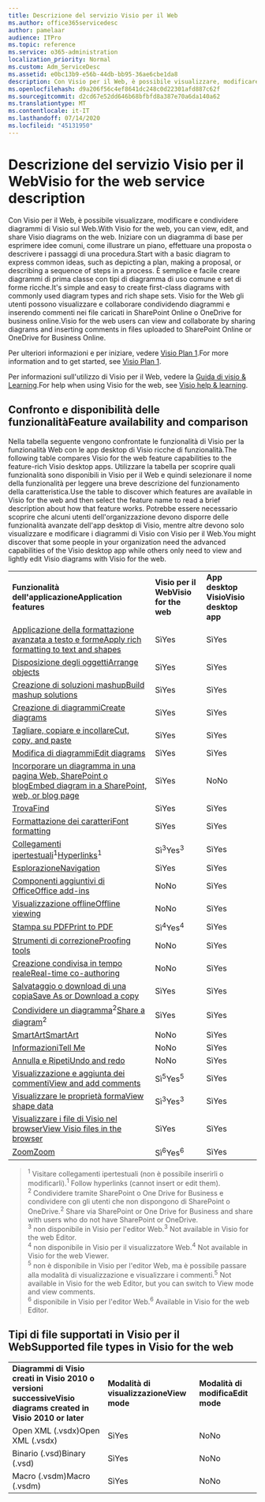 ```yaml
---
title: Descrizione del servizio Visio per il Web
ms.author: office365servicedesc
author: pamelaar
audience: ITPro
ms.topic: reference
ms.service: o365-administration
localization_priority: Normal
ms.custom: Adm_ServiceDesc
ms.assetid: e0bc13b9-e56b-44db-bb95-36ae6cbe1da8
description: Con Visio per il Web, è possibile visualizzare, modificare e condividere diagrammi di Visio sul Web.
ms.openlocfilehash: d9a206f56c4ef8641dc248c0d22301afd887c62f
ms.sourcegitcommit: d2cd67e52dd646b68bfbfd8a387e70a6da140a62
ms.translationtype: MT
ms.contentlocale: it-IT
ms.lasthandoff: 07/14/2020
ms.locfileid: "45131950"
---
```

# <a name="visio-for-the-web-service-description"></a><span data-ttu-id="13358-103">Descrizione del servizio Visio per il Web</span><span class="sxs-lookup"><span data-stu-id="13358-103">Visio for the web service description</span></span>

<span data-ttu-id="13358-104">Con Visio per il Web, è possibile visualizzare, modificare e condividere diagrammi di Visio sul Web.</span><span class="sxs-lookup"><span data-stu-id="13358-104">With Visio for the web, you can view, edit, and share Visio diagrams on the web.</span></span> <span data-ttu-id="13358-105">Iniziare con un diagramma di base per esprimere idee comuni, come illustrare un piano, effettuare una proposta o descrivere i passaggi di una procedura.</span><span class="sxs-lookup"><span data-stu-id="13358-105">Start with a basic diagram to express common ideas, such as depicting a plan, making a proposal, or describing a sequence of steps in a process.</span></span> <span data-ttu-id="13358-106">È semplice e facile creare diagrammi di prima classe con tipi di diagramma di uso comune e set di forme ricche.</span><span class="sxs-lookup"><span data-stu-id="13358-106">It's simple and easy to create first-class diagrams with commonly used diagram types and rich shape sets.</span></span> <span data-ttu-id="13358-107">Visio for the Web gli utenti possono visualizzare e collaborare condividendo diagrammi e inserendo commenti nei file caricati in SharePoint Online o OneDrive for business online.</span><span class="sxs-lookup"><span data-stu-id="13358-107">Visio for the web users can view and collaborate by sharing diagrams and inserting comments in files uploaded to SharePoint Online or OneDrive for Business Online.</span></span>
  
<span data-ttu-id="13358-108">Per ulteriori informazioni e per iniziare, vedere [Visio Plan 1](https://products.office.com/en-US/visio/visio-online).</span><span class="sxs-lookup"><span data-stu-id="13358-108">For more information and to get started, see [Visio Plan 1](https://products.office.com/en-US/visio/visio-online).</span></span>
  
<span data-ttu-id="13358-109">Per informazioni sull'utilizzo di Visio per il Web, vedere la [Guida di visio & Learning](https://support.office.com/visio).</span><span class="sxs-lookup"><span data-stu-id="13358-109">For help when using Visio for the web, see [Visio help & learning](https://support.office.com/visio).</span></span>
  
## <a name="feature-availability-and-comparison"></a><span data-ttu-id="13358-110">Confronto e disponibilità delle funzionalità</span><span class="sxs-lookup"><span data-stu-id="13358-110">Feature availability and comparison</span></span>

<span data-ttu-id="13358-111">Nella tabella seguente vengono confrontate le funzionalità di Visio per la funzionalità Web con le app desktop di Visio ricche di funzionalità.</span><span class="sxs-lookup"><span data-stu-id="13358-111">The following table compares Visio for the web feature capabilities to the feature-rich Visio desktop apps.</span></span> <span data-ttu-id="13358-112">Utilizzare la tabella per scoprire quali funzionalità sono disponibili in Visio per il Web e quindi selezionare il nome della funzionalità per leggere una breve descrizione del funzionamento della caratteristica.</span><span class="sxs-lookup"><span data-stu-id="13358-112">Use the table to discover which features are available in Visio for the web and then select the feature name to read a brief description about how that feature works.</span></span> <span data-ttu-id="13358-113">Potrebbe essere necessario scoprire che alcuni utenti dell'organizzazione devono disporre delle funzionalità avanzate dell'app desktop di Visio, mentre altre devono solo visualizzare e modificare i diagrammi di Visio con Visio per il Web.</span><span class="sxs-lookup"><span data-stu-id="13358-113">You might discover that some people in your organization need the advanced capabilities of the Visio desktop app while others only need to view and lightly edit Visio diagrams with Visio for the web.</span></span> 
  
||||
|:-----|:-----|:-----|
|<span data-ttu-id="13358-114">**Funzionalità dell'applicazione**</span><span class="sxs-lookup"><span data-stu-id="13358-114">**Application features**</span></span> <br/> |<span data-ttu-id="13358-115">**Visio per il Web**</span><span class="sxs-lookup"><span data-stu-id="13358-115">**Visio for the web**</span></span> <br/> |<span data-ttu-id="13358-116">**App desktop Visio**</span><span class="sxs-lookup"><span data-stu-id="13358-116">**Visio desktop app**</span></span> <br/> |
|[<span data-ttu-id="13358-117">Applicazione della formattazione avanzata a testo e forme</span><span class="sxs-lookup"><span data-stu-id="13358-117">Apply rich formatting to text and shapes</span></span>](visio-online.md#apply-rich-formatting-to-text-and-shapes) <br/> |<span data-ttu-id="13358-118">Sì</span><span class="sxs-lookup"><span data-stu-id="13358-118">Yes</span></span>  <br/> |<span data-ttu-id="13358-119">Sì</span><span class="sxs-lookup"><span data-stu-id="13358-119">Yes</span></span>  <br/> |
|[<span data-ttu-id="13358-120">Disposizione degli oggetti</span><span class="sxs-lookup"><span data-stu-id="13358-120">Arrange objects</span></span>](visio-online.md#arrange-objects) <br/> |<span data-ttu-id="13358-121">Sì</span><span class="sxs-lookup"><span data-stu-id="13358-121">Yes</span></span>  <br/> |<span data-ttu-id="13358-122">Sì</span><span class="sxs-lookup"><span data-stu-id="13358-122">Yes</span></span>  <br/> |
|[<span data-ttu-id="13358-123">Creazione di soluzioni mashup</span><span class="sxs-lookup"><span data-stu-id="13358-123">Build mashup solutions</span></span>](visio-online.md#build-mashup-solutions) <br/> |<span data-ttu-id="13358-124">Sì</span><span class="sxs-lookup"><span data-stu-id="13358-124">Yes</span></span>  <br/> |<span data-ttu-id="13358-125">Sì</span><span class="sxs-lookup"><span data-stu-id="13358-125">Yes</span></span>  <br/> |
|[<span data-ttu-id="13358-126">Creazione di diagrammi</span><span class="sxs-lookup"><span data-stu-id="13358-126">Create diagrams</span></span>](visio-online.md#create-diagrams) <br/> |<span data-ttu-id="13358-127">Sì</span><span class="sxs-lookup"><span data-stu-id="13358-127">Yes</span></span>  <br/> |<span data-ttu-id="13358-128">Sì</span><span class="sxs-lookup"><span data-stu-id="13358-128">Yes</span></span>  <br/> |
|[<span data-ttu-id="13358-129">Tagliare, copiare e incollare</span><span class="sxs-lookup"><span data-stu-id="13358-129">Cut, copy, and paste</span></span>](visio-online.md#cut-copy-and-paste) <br/> |<span data-ttu-id="13358-130">Sì</span><span class="sxs-lookup"><span data-stu-id="13358-130">Yes</span></span>  <br/> |<span data-ttu-id="13358-131">Sì</span><span class="sxs-lookup"><span data-stu-id="13358-131">Yes</span></span>  <br/> |
|[<span data-ttu-id="13358-132">Modifica di diagrammi</span><span class="sxs-lookup"><span data-stu-id="13358-132">Edit diagrams</span></span>](visio-online.md#edit-diagrams) <br/> |<span data-ttu-id="13358-133">Sì</span><span class="sxs-lookup"><span data-stu-id="13358-133">Yes</span></span>  <br/> |<span data-ttu-id="13358-134">Sì</span><span class="sxs-lookup"><span data-stu-id="13358-134">Yes</span></span>  <br/> |
|[<span data-ttu-id="13358-135">Incorporare un diagramma in una pagina Web, SharePoint o blog</span><span class="sxs-lookup"><span data-stu-id="13358-135">Embed diagram in a SharePoint, web, or blog page</span></span>](visio-online.md#embed-diagram-in-a-sharepoint-web-or-blog-page) <br/> |<span data-ttu-id="13358-136">Sì</span><span class="sxs-lookup"><span data-stu-id="13358-136">Yes</span></span>  <br/> |<span data-ttu-id="13358-137">No</span><span class="sxs-lookup"><span data-stu-id="13358-137">No</span></span>  <br/> |
|[<span data-ttu-id="13358-138">Trova</span><span class="sxs-lookup"><span data-stu-id="13358-138">Find</span></span>](visio-online.md#find) <br/> |<span data-ttu-id="13358-139">Sì</span><span class="sxs-lookup"><span data-stu-id="13358-139">Yes</span></span>  <br/> |<span data-ttu-id="13358-140">Sì</span><span class="sxs-lookup"><span data-stu-id="13358-140">Yes</span></span>  <br/> |
|[<span data-ttu-id="13358-141">Formattazione dei caratteri</span><span class="sxs-lookup"><span data-stu-id="13358-141">Font formatting</span></span>](visio-online.md#font-formatting) <br/> |<span data-ttu-id="13358-142">Sì</span><span class="sxs-lookup"><span data-stu-id="13358-142">Yes</span></span>  <br/> |<span data-ttu-id="13358-143">Sì</span><span class="sxs-lookup"><span data-stu-id="13358-143">Yes</span></span>  <br/> |
|<span data-ttu-id="13358-144">[Collegamenti ipertestuali](visio-online.md#hyperlinks)<sup>1</sup></span><span class="sxs-lookup"><span data-stu-id="13358-144">[Hyperlinks](visio-online.md#hyperlinks)<sup>1</sup></span></span> <br/> |<span data-ttu-id="13358-145">Sì<sup>3</sup></span><span class="sxs-lookup"><span data-stu-id="13358-145">Yes<sup>3</sup></span></span> <br/> |<span data-ttu-id="13358-146">Sì</span><span class="sxs-lookup"><span data-stu-id="13358-146">Yes</span></span>  <br/> |
|[<span data-ttu-id="13358-147">Esplorazione</span><span class="sxs-lookup"><span data-stu-id="13358-147">Navigation</span></span>](visio-online.md#navigation) <br/> |<span data-ttu-id="13358-148">Sì</span><span class="sxs-lookup"><span data-stu-id="13358-148">Yes</span></span>  <br/> |<span data-ttu-id="13358-149">Sì</span><span class="sxs-lookup"><span data-stu-id="13358-149">Yes</span></span>  <br/> |
|[<span data-ttu-id="13358-150">Componenti aggiuntivi di Office</span><span class="sxs-lookup"><span data-stu-id="13358-150">Office add-ins</span></span>](visio-online.md#office-add-ins) <br/> |<span data-ttu-id="13358-151">No</span><span class="sxs-lookup"><span data-stu-id="13358-151">No</span></span>  <br/> |<span data-ttu-id="13358-152">Sì</span><span class="sxs-lookup"><span data-stu-id="13358-152">Yes</span></span>  <br/> |
|[<span data-ttu-id="13358-153">Visualizzazione offline</span><span class="sxs-lookup"><span data-stu-id="13358-153">Offline viewing</span></span>](visio-online.md#offline-viewing) <br/> |<span data-ttu-id="13358-154">No</span><span class="sxs-lookup"><span data-stu-id="13358-154">No</span></span>  <br/> |<span data-ttu-id="13358-155">Sì</span><span class="sxs-lookup"><span data-stu-id="13358-155">Yes</span></span>  <br/> |
|[<span data-ttu-id="13358-156">Stampa su PDF</span><span class="sxs-lookup"><span data-stu-id="13358-156">Print to PDF</span></span>](visio-online.md#print-to-pdf) <br/> |<span data-ttu-id="13358-157">Sì<sup>4</sup></span><span class="sxs-lookup"><span data-stu-id="13358-157">Yes<sup>4</sup></span></span> <br/> |<span data-ttu-id="13358-158">Sì</span><span class="sxs-lookup"><span data-stu-id="13358-158">Yes</span></span>  <br/> |
|[<span data-ttu-id="13358-159">Strumenti di correzione</span><span class="sxs-lookup"><span data-stu-id="13358-159">Proofing tools</span></span>](visio-online.md#proofing-tools) <br/> |<span data-ttu-id="13358-160">No</span><span class="sxs-lookup"><span data-stu-id="13358-160">No</span></span>  <br/> |<span data-ttu-id="13358-161">Sì</span><span class="sxs-lookup"><span data-stu-id="13358-161">Yes</span></span>  <br/> |
|[<span data-ttu-id="13358-162">Creazione condivisa in tempo reale</span><span class="sxs-lookup"><span data-stu-id="13358-162">Real-time co-authoring</span></span>](visio-online.md#real-time-co-authoring) <br/> |<span data-ttu-id="13358-163">No</span><span class="sxs-lookup"><span data-stu-id="13358-163">No</span></span>  <br/> |<span data-ttu-id="13358-164">Sì</span><span class="sxs-lookup"><span data-stu-id="13358-164">Yes</span></span>  <br/> |
|[<span data-ttu-id="13358-165">Salvataggio o download di una copia</span><span class="sxs-lookup"><span data-stu-id="13358-165">Save As or Download a copy</span></span>](visio-online.md#save-as-or-download-a-copy) <br/> |<span data-ttu-id="13358-166">Sì</span><span class="sxs-lookup"><span data-stu-id="13358-166">Yes</span></span>  <br/> |<span data-ttu-id="13358-167">Sì</span><span class="sxs-lookup"><span data-stu-id="13358-167">Yes</span></span>  <br/> |
|<span data-ttu-id="13358-168">[Condividere un diagramma](visio-online.md#share-a-diagram)<sup>2</sup></span><span class="sxs-lookup"><span data-stu-id="13358-168">[Share a diagram](visio-online.md#share-a-diagram)<sup>2</sup></span></span> <br/> |<span data-ttu-id="13358-169">Sì</span><span class="sxs-lookup"><span data-stu-id="13358-169">Yes</span></span>  <br/> |<span data-ttu-id="13358-170">Sì</span><span class="sxs-lookup"><span data-stu-id="13358-170">Yes</span></span>  <br/> |
|[<span data-ttu-id="13358-171">SmartArt</span><span class="sxs-lookup"><span data-stu-id="13358-171">SmartArt</span></span>](visio-online.md#smartart) <br/> |<span data-ttu-id="13358-172">No</span><span class="sxs-lookup"><span data-stu-id="13358-172">No</span></span>  <br/> |<span data-ttu-id="13358-173">Sì</span><span class="sxs-lookup"><span data-stu-id="13358-173">Yes</span></span>  <br/> |
|[<span data-ttu-id="13358-174">Informazioni</span><span class="sxs-lookup"><span data-stu-id="13358-174">Tell Me</span></span>](visio-online.md#tell-me) <br/> |<span data-ttu-id="13358-175">No</span><span class="sxs-lookup"><span data-stu-id="13358-175">No</span></span>  <br/> |<span data-ttu-id="13358-176">Sì</span><span class="sxs-lookup"><span data-stu-id="13358-176">Yes</span></span>  <br/> |
|[<span data-ttu-id="13358-177">Annulla e Ripeti</span><span class="sxs-lookup"><span data-stu-id="13358-177">Undo and redo</span></span>](visio-online.md#undo-and-redo) <br/> |<span data-ttu-id="13358-178">No</span><span class="sxs-lookup"><span data-stu-id="13358-178">No</span></span>  <br/> |<span data-ttu-id="13358-179">Sì</span><span class="sxs-lookup"><span data-stu-id="13358-179">Yes</span></span>  <br/> |
|[<span data-ttu-id="13358-180">Visualizzazione e aggiunta dei commenti</span><span class="sxs-lookup"><span data-stu-id="13358-180">View and add comments</span></span>](visio-online.md#view-and-add-comments) <br/> |<span data-ttu-id="13358-181">Sì<sup>5</sup></span><span class="sxs-lookup"><span data-stu-id="13358-181">Yes<sup>5</sup></span></span> <br/> |<span data-ttu-id="13358-182">Sì</span><span class="sxs-lookup"><span data-stu-id="13358-182">Yes</span></span>  <br/> |
|[<span data-ttu-id="13358-183">Visualizzare le proprietà forma</span><span class="sxs-lookup"><span data-stu-id="13358-183">View shape data</span></span>](visio-online.md#view-shape-data) <br/> |<span data-ttu-id="13358-184">Sì<sup>3</sup></span><span class="sxs-lookup"><span data-stu-id="13358-184">Yes<sup>3</sup></span></span> <br/> |<span data-ttu-id="13358-185">Sì</span><span class="sxs-lookup"><span data-stu-id="13358-185">Yes</span></span>  <br/> |
|[<span data-ttu-id="13358-186">Visualizzare i file di Visio nel browser</span><span class="sxs-lookup"><span data-stu-id="13358-186">View Visio files in the browser</span></span>](visio-online.md#view-visio-files-in-the-browser) <br/> |<span data-ttu-id="13358-187">Sì</span><span class="sxs-lookup"><span data-stu-id="13358-187">Yes</span></span>  <br/> |<span data-ttu-id="13358-188">Sì</span><span class="sxs-lookup"><span data-stu-id="13358-188">Yes</span></span>  <br/> |
|[<span data-ttu-id="13358-189">Zoom</span><span class="sxs-lookup"><span data-stu-id="13358-189">Zoom</span></span>](visio-online.md#zoom) <br/> |<span data-ttu-id="13358-190">Sì<sup>6</sup></span><span class="sxs-lookup"><span data-stu-id="13358-190">Yes<sup>6</sup></span></span> <br/> |<span data-ttu-id="13358-191">Sì</span><span class="sxs-lookup"><span data-stu-id="13358-191">Yes</span></span>  <br/> |
   
> <span data-ttu-id="13358-192"><sup>1</sup> Visitare collegamenti ipertestuali (non è possibile inserirli o modificarli).</span><span class="sxs-lookup"><span data-stu-id="13358-192"><sup>1</sup> Follow hyperlinks (cannot insert or edit them).</span></span> 
<br/><span data-ttu-id="13358-193"><sup>2</sup> Condividere tramite SharePoint o One Drive for Business e condividere con gli utenti che non dispongono di SharePoint o OneDrive.</span><span class="sxs-lookup"><span data-stu-id="13358-193"><sup>2</sup> Share via SharePoint or One Drive for Business and share with users who do not have SharePoint or OneDrive.</span></span> 
<br/> <span data-ttu-id="13358-194"><sup>3</sup> non disponibile in Visio per l'editor Web.</span><span class="sxs-lookup"><span data-stu-id="13358-194"><sup>3</sup> Not available in Visio for the web Editor.</span></span>
<br/><span data-ttu-id="13358-195"><sup>4</sup> non disponibile in Visio per il visualizzatore Web.</span><span class="sxs-lookup"><span data-stu-id="13358-195"><sup>4</sup> Not available in Visio for the web Viewer.</span></span> 
<br/><span data-ttu-id="13358-196"><sup>5</sup> non è disponibile in Visio per l'editor Web, ma è possibile passare alla modalità di visualizzazione e visualizzare i commenti.</span><span class="sxs-lookup"><span data-stu-id="13358-196"><sup>5</sup> Not available in Visio for the web Editor, but you can switch to View mode and view comments.</span></span> 
<br/><span data-ttu-id="13358-197"><sup>6</sup> disponibile in Visio per l'editor Web.</span><span class="sxs-lookup"><span data-stu-id="13358-197"><sup>6</sup> Available in Visio for the web Editor.</span></span> 
  
## <a name="supported-file-types-in-visio-for-the-web"></a><span data-ttu-id="13358-198">Tipi di file supportati in Visio per il Web</span><span class="sxs-lookup"><span data-stu-id="13358-198">Supported file types in Visio for the web</span></span>

||||
|:-----|:-----|:-----|
|<span data-ttu-id="13358-199">**Diagrammi di Visio creati in Visio 2010 o versioni successive**</span><span class="sxs-lookup"><span data-stu-id="13358-199">**Visio diagrams created in Visio 2010 or later**</span></span> <br/> |<span data-ttu-id="13358-200">**Modalità di visualizzazione**</span><span class="sxs-lookup"><span data-stu-id="13358-200">**View mode**</span></span> <br/> |<span data-ttu-id="13358-201">**Modalità di modifica**</span><span class="sxs-lookup"><span data-stu-id="13358-201">**Edit mode**</span></span> <br/> |
|<span data-ttu-id="13358-202">Open XML (.vsdx)</span><span class="sxs-lookup"><span data-stu-id="13358-202">Open XML (.vsdx)</span></span>  <br/> |<span data-ttu-id="13358-203">Sì</span><span class="sxs-lookup"><span data-stu-id="13358-203">Yes</span></span>  <br/> |<span data-ttu-id="13358-204">No</span><span class="sxs-lookup"><span data-stu-id="13358-204">No</span></span>  <br/> |
|<span data-ttu-id="13358-205">Binario (.vsd)</span><span class="sxs-lookup"><span data-stu-id="13358-205">Binary (.vsd)</span></span>  <br/> |<span data-ttu-id="13358-206">Sì</span><span class="sxs-lookup"><span data-stu-id="13358-206">Yes</span></span>  <br/> |<span data-ttu-id="13358-207">No</span><span class="sxs-lookup"><span data-stu-id="13358-207">No</span></span>  <br/> |
|<span data-ttu-id="13358-208">Macro (.vsdm)</span><span class="sxs-lookup"><span data-stu-id="13358-208">Macro (.vsdm)</span></span>  <br/> |<span data-ttu-id="13358-209">Sì</span><span class="sxs-lookup"><span data-stu-id="13358-209">Yes</span></span>  <br/> |<span data-ttu-id="13358-210">No</span><span class="sxs-lookup"><span data-stu-id="13358-210">No</span></span>  <br/> |
   

